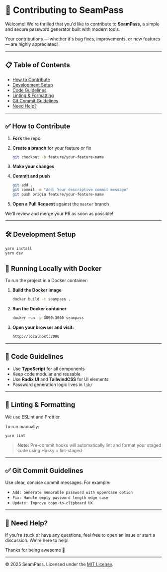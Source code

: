 # 🤝 Contributing to SeamPass

Welcome! We're thrilled that you'd like to contribute to **SeamPass**, a simple and secure password generator built with modern tools.

Your contributions — whether it's bug fixes, improvements, or new features — are highly appreciated!

---

## 📋 Table of Contents

- [How to Contribute](#how-to-contribute)
- [Development Setup](#development-setup)
- [Code Guidelines](#code-guidelines)
- [Linting & Formatting](#linting--formatting)
- [Git Commit Guidelines](#git-commit-guidelines)
- [Need Help?](#need-help)

---

## ✅ How to Contribute

1. **Fork** the repo
2. **Create a branch** for your feature or fix

   ```bash
   git checkout -b feature/your-feature-name
   ```

3. **Make your changes**
4. **Commit and push**

   ```bash
   git add .
   git commit -m "Add: Your descriptive commit message"
   git push origin feature/your-feature-name
   ```

5. **Open a Pull Request** against the `master` branch

We'll review and merge your PR as soon as possible!

---

## 🛠 Development Setup

```bash
yarn install
yarn dev
```

## 🐳 Running Locally with Docker

To run the project in a Docker container:

1. **Build the Docker image**

   ```bash
   docker build -t seampass .

   ```

2. **Run the Docker container**

   ```bash
   docker run -p 3000:3000 seampass

   ```

3. **Open your browser and visit:**
   ```bash
   http://localhost:3000
   ```

---

## 🧹 Code Guidelines

- Use **TypeScript** for all components
- Keep code modular and reusable
- Use **Radix UI** and **TailwindCSS** for UI elements
- Password generation logic lives in `lib/`

---

## 🧼 Linting & Formatting

We use ESLint and Prettier.

To run manually:

```bash
yarn lint
```

> **Note:** Pre-commit hooks will automatically lint and format your staged code using Husky + lint-staged

---

## ✅ Git Commit Guidelines

Use clear, concise commit messages. For example:

- `Add: Generate memorable password with uppercase option`
- `Fix: Handle empty password length edge case`
- `Update: Improve copy-to-clipboard UX`

---

## 💬 Need Help?

If you're stuck or have any questions, feel free to open an issue or start a discussion. We're here to help!

Thanks for being awesome 🙌

---

© 2025 SeamPass. Licensed under the [MIT License](LICENSE).
